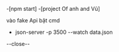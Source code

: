 -[npm start]
-[project  Of anh and  Vũ]


vào fake Api 
bật cmd 
- json-server -p 3500 --watch data.json

--close--
